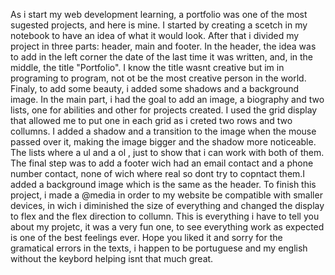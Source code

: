 As i start my web development learning, a portfolio was one of the most sugested projects, and here is mine.
I started by creating a scetch in my notebook to have an idea of what it would look.
After that i divided my project in three parts: header, main and footer.
In the header, the idea was to add in the left corner the date of the last time it was written, and, in the middle, the title "Portfolio".
I know the title wasnt creative but im in programing to program, not ot be the most creative person in the world.
Finaly, to add some beauty, i added some shadows and a background image.
In the main  part, i had the goal to add an image, a biography and two lists, one for abilities and other for projects created.
I used the grid display that allowed me to put one in each grid as i creted two rows and two collumns.
I added a shadow and a transition to the image when the mouse passed over it, making the image bigger and the shadow more noticeable.
The lists where a ul and a ol , just to show that i can work with both of them.
The final step was to add a footer wich had an email contact and a phone number contact, none of wich where real so dont try to copntact them.I added a background image which is the same as the header.
To finish this project, i made a @media in order to my website be compatible with smaller devices, in wich i diminished the size of everything and changed the display to flex and the flex direction to collumn.
This is everything i have to tell you about my projetc, it was a very fun one, to see everything work as expected is one of the best feelings ever.
Hope you liked it and sorry for the gramatical errors in the texts, i happen to be portuguese and my english without the keybord helping isnt that much great.
